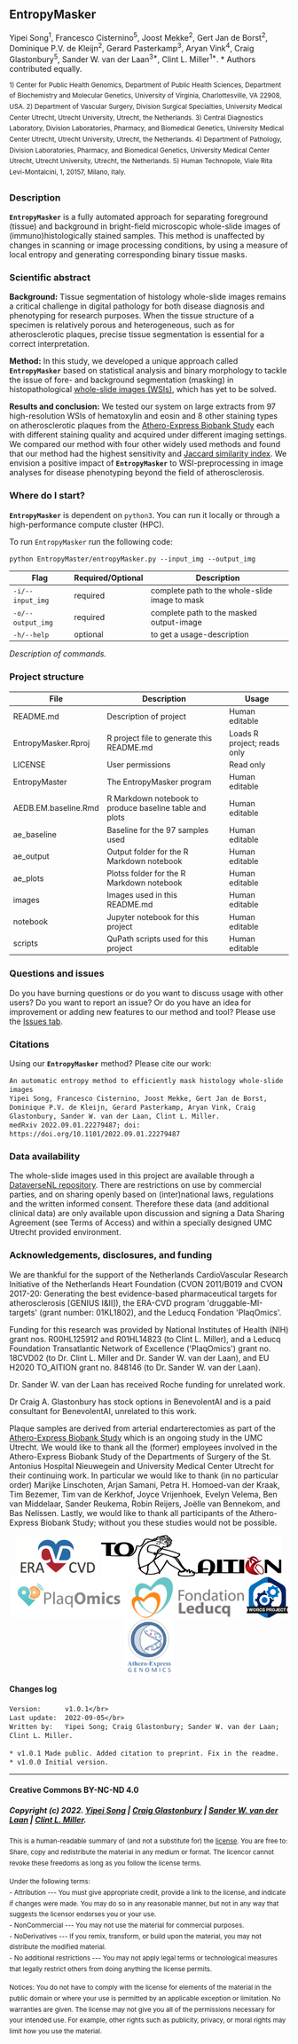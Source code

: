 ## EntropyMasker

<!-- Please add a brief introduction to explain what the project is about    -->
Yipei Song<sup>1</sup>, Francesco Cisternino<sup>5</sup>, Joost Mekke<sup>2</sup>, Gert Jan de Borst<sup>2</sup>, Dominique P.V. de Kleijn<sup>2</sup>, Gerard Pasterkamp<sup>3</sup>, Aryan Vink<sup>4</sup>, Craig Glastonbury<sup>5</sup>, Sander W. van der Laan<sup>3\*</sup>, Clint L. Miller<sup>1\*</sup>. \* Authors contributed equally.

<sup>1) Center for Public Health Genomics, Department of Public Health Sciences, Department of Biochemistry and Molecular Genetics, University of Virginia, Charlottesville, VA 22908, USA. 2) Department of Vascular Surgery, Division Surgical Specialties, University Medical Center Utrecht, Utrecht University, Utrecht, the Netherlands. 3) Central Diagnostics Laboratory, Division Laboratories, Pharmacy, and Biomedical Genetics, University Medical Center Utrecht, Utrecht University, Utrecht, the Netherlands. 4) Department of Pathology, Division Laboratories, Pharmacy, and Biomedical Genetics, University Medical Center Utrecht, Utrecht University, Utrecht, the Netherlands. 5) Human Technopole, Viale Rita Levi-Montalcini, 1, 20157, Milano, Italy.</sup>


### Description

**`EntropyMasker`** is a fully automated approach for separating foreground (tissue) and background in bright-field microscopic whole-slide images of (immuno)histologically stained samples. This method is unaffected by changes in scanning or image processing conditions, by using a measure of local entropy and generating corresponding binary tissue masks.


### Scientific abstract

**Background:** Tissue segmentation of histology whole-slide images remains a critical challenge in digital pathology for both disease diagnosis and phenotyping for research purposes. When the tissue structure of a specimen is relatively porous and heterogeneous, such as for atherosclerotic plaques, precise tissue segmentation is essential for a correct interpretation. 

**Method:** In this study, we developed a unique approach called **`EntropyMasker`** based on statistical analysis and binary morphology to tackle the issue of fore- and background segmentation (masking) in histopathological [whole-slide images (WSIs)](https://pubmed.ncbi.nlm.nih.gov/32452840/), which has yet to be solved. 

**Results and conclusion:** We tested our system on large extracts from 97 high-resolution WSIs of hematoxylin and eosin and 8 other staining types on atherosclerotic plaques from the [Athero-Express Biobank Study](https://doi.org/10.1007/s10564-004-2304-6) each with different staining quality and acquired under different imaging settings. We compared our method with four other widely used methods and found that our method had the highest sensitivity and [Jaccard similarity index](https://en.wikipedia.org/wiki/Jaccard_index). We envision a positive impact of **`EntropyMasker`** to WSI-preprocessing in image analyses for disease phenotyping beyond the field of atherosclerosis. 

### Where do I start?

**`EntropyMasker`** is dependent on `python3`. You can run it locally or through a high-performance compute cluster (HPC). <!-- We created
detailed instructions in the wiki to install the necessary
`python`-libraries.-->

To run `EntropyMasker` run the following code:

    python EntropyMaster/entropyMasker.py --input_img --output_img

| Flag              | Required/Optional | Description                                    |
|------------------|------------------|-------------------------------------|
| `-i/--input_img`  | required          | complete path to the whole-slide image to mask |
| `-o/--output_img` | required          | complete path to the masked output-image       |
| `-h/--help`       | optional          | to get a usage-description                     |

_Description of commands._


### Project structure

<!--  You can add rows to this table, using "|" to separate columns.         -->

| File                      | Description                                             | Usage                       |
|---------------------------|---------------------------------------------------------|----------------------|
| README.md                 | Description of project                                  | Human editable              |
| EntropyMasker.Rproj       | R project file to generate this README.md               | Loads R project; reads only |
| LICENSE                   | User permissions                                        | Read only                   |
| EntropyMaster             | The EntropyMasker program                               | Human editable              |
| AEDB.EM.baseline.Rmd      | R Markdown notebook to produce baseline table and plots | Human editable              |
| ae_baseline               | Baseline for the 97 samples used                        | Human editable              |
| ae_output                 | Output folder for the R Markdown notebook               | Human editable              |
| ae_plots                  | Plotss folder for the R Markdown notebook               | Human editable              |
| images                    | Images used in this README.md                           | Human editable              |
| notebook                  | Jupyter notebook for this project                       | Human editable              |
| scripts                   | QuPath scripts used for this project                    | Human editable              |


### Questions and issues

<!-- Do you have burning questions or do you want to discuss usage with other users? Please use the Discussions tab.-->

Do you have burning questions or do you want to discuss usage with other users? Do you want to report an issue? Or do you have an idea for improvement or adding new features to our method and tool? Please use the [Issues tab](https://github.com/CirculatoryHealth/EntropyMasker/issues).


### Citations

Using our **`EntropyMasker`** method? Please cite our work:

    An automatic entropy method to efficiently mask histology whole-slide images
    Yipei Song, Francesco Cisternino, Joost Mekke, Gert Jan de Borst, Dominique P.V. de Kleijn, Gerard Pasterkamp, Aryan Vink, Craig Glastonbury, Sander W. van der Laan, Clint L. Miller.
    medRxiv 2022.09.01.22279487; doi: https://doi.org/10.1101/2022.09.01.22279487


### Data availability

The whole-slide images used in this project are available through a [DataverseNL repository](https://doi.org/10.34894/QI135J "ExpressScan: Histological whole-slide image data from the Athero-Express (AE) and Aneurysm-Express (AAA) Biobank Studies"). There are restrictions on use by commercial parties, and on sharing openly based on (inter)national laws, regulations and the written informed consent. Therefore these data (and additional clinical data) are only available upon discussion and signing a Data Sharing Agreement (see Terms of Access) and within a specially designed UMC Utrecht provided environment.


### Acknowledgements, disclosures, and funding

We are thankful for the support of the Netherlands CardioVascular Research Initiative of the Netherlands Heart Foundation (CVON 2011/B019 and CVON 2017-20: Generating the best evidence-based pharmaceutical targets for atherosclerosis [GENIUS I&II]), the ERA-CVD program 'druggable-MI-targets' (grant number: 01KL1802), and the Leducq Fondation 'PlaqOmics'.

Funding for this research was provided by National Institutes of Health (NIH) grant nos. R00HL125912 and R01HL14823 (to Clint L. Miller), and a Leducq Foundation Transatlantic Network of Excellence ('PlaqOmics') grant no. 18CVD02 (to Dr. Clint L. Miller and Dr. Sander W. van der Laan), and EU H2020 TO_AITION grant no. 848146 (to Dr. Sander W. van der Laan).

Dr. Sander W. van der Laan has received Roche funding for unrelated work.

Dr Craig A. Glastonbury has stock options in BenevolentAI and is a paid consultant for BenevolentAI, unrelated to this work.

Plaque samples are derived from arterial endarterectomies as part of the [Athero-Express Biobank Study](https://doi.org/10.1007/s10564-004-2304-6) which is an ongoing study in the UMC Utrecht. We would like to thank all the (former) employees involved in the Athero-Express Biobank Study of the Departments of Surgery of the St. Antonius Hospital Nieuwegein and University Medical Center Utrecht for their continuing work. In particular we would like to thank (in no particular order) Marijke Linschoten, Arjan Samani, Petra H. Homoed-van der Kraak, Tim Bezemer, Tim van de Kerkhof, Joyce Vrijenhoek, Evelyn Velema, Ben van Middelaar, Sander Reukema, Robin Reijers, Joëlle van Bennekom, and Bas Nelissen. Lastly, we would like to thank all participants of the Athero-Express Biobank Study; without you these studies would not be possible.

<center><a href='https://www.era-cvd.eu'><img src="images/ERA_CVD_Logo_CMYK.png" align="center" height="75"/></a> <a href='https://www.to-aition.eu'><img src="images/to_aition.png" align="center" height="75"/></a> <a href='https://www.plaqomics.com'><img src="images/leducq-logo-large.png" align="center" height="75"/></a> <a href='https://www.fondationleducq.org'><img src="images/leducq-logo-small.png" align="center" height="75"/></a> <a href='https://osf.io/zcvbs/'><img src="images/worcs_icon.png" align="center" height="75"/></a> <a href='https://www.atheroexpress.nl'><img src="images/AE_Genomics_2010.png" align="center" height="100"/></a></center>

#### Changes log

    Version:      v1.0.1</br>
    Last update:  2022-09-05</br>
    Written by:   Yipei Song; Craig Glastonbury; Sander W. van der Laan; Clint L. Miller.
        
    * v1.0.1 Made public. Added citation to preprint. Fix in the readme.
    * v1.0.0 Initial version.  

------------------------------------------------------------------------

#### Creative Commons BY-NC-ND 4.0

##### Copyright (c) 2022. [Yipei Song](https://github.com/PetraSong) \| [Craig Glastonbury](https://github.com/GlastonburyC) \| [Sander W. van der Laan](https://github.com/swvanderlaan) \| [Clint L. Miller](https://github.com/clintmil).
<sup>This is a human-readable summary of (and not a substitute for) the [license](LICENSE). You are free to: Share, copy and redistribute the material in any medium or format. The licencor cannot revoke these freedoms as long as you follow the license terms.</sup>

<sup>Under the following terms:</br></sup>
<sup>-   Attribution --- You must give appropriate credit, provide a link to the license, and indicate if changes were made. You may do so in any reasonable manner, but not in any way that suggests the licensor endorses you or your use.</br></sup>
<sup>-   NonCommercial --- You may not use the material for commercial purposes.</br></sup>
<sup>-   NoDerivatives --- If you remix, transform, or build upon the material, you may not distribute the modified material.</br></sup>
<sup>-   No additional restrictions --- You may not apply legal terms or technological measures that legally restrict others from doing anything the license permits.</sup>

<sup>Notices: You do not have to comply with the license for elements of the material in the public domain or where your use is permitted by an applicable exception or limitation. No warranties are given. The license may not give you all of the permissions necessary for your intended use. For example, other rights such as publicity, privacy, or moral rights may limit how you use the material.</sup>
